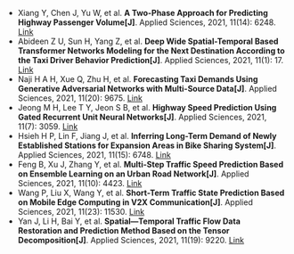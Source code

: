 * Xiang Y, Chen J, Yu W, et al. <b>A Two-Phase Approach for Predicting Highway Passenger Volume[J]</b>. Applied Sciences, 2021, 11(14): 6248. [Link](https://www.mdpi.com/1178638)
* Abideen Z U, Sun H, Yang Z, et al. <b>Deep Wide Spatial-Temporal Based Transformer Networks Modeling for the Next Destination According to the Taxi Driver Behavior Prediction[J]</b>. Applied Sciences, 2021, 11(1): 17. [Link](https://www.mdpi.com/2076-3417/11/1/17)
* Naji H A H, Xue Q, Zhu H, et al. <b>Forecasting Taxi Demands Using Generative Adversarial Networks with Multi-Source Data[J]</b>. Applied Sciences, 2021, 11(20): 9675. [Link](https://www.mdpi.com/1316524)
* Jeong M H, Lee T Y, Jeon S B, et al. <b>Highway Speed Prediction Using Gated Recurrent Unit Neural Networks[J]</b>. Applied Sciences, 2021, 11(7): 3059. [Link](https://www.mdpi.com/1052638)
* Hsieh H P, Lin F, Jiang J, et al. <b>Inferring Long-Term Demand of Newly Established Stations for Expansion Areas in Bike Sharing System[J]</b>. Applied Sciences, 2021, 11(15): 6748. [Link](https://www.mdpi.com/2076-3417/11/15/6748)
* Feng B, Xu J, Zhang Y, et al. <b>Multi-Step Traffic Speed Prediction Based on Ensemble Learning on an Urban Road Network[J]</b>. Applied Sciences, 2021, 11(10): 4423. [Link](https://www.mdpi.com/1107594)
* Wang P, Liu X, Wang Y, et al. <b>Short-Term Traffic State Prediction Based on Mobile Edge Computing in V2X Communication[J]</b>. Applied Sciences, 2021, 11(23): 11530. [Link](https://www.mdpi.com/1391318)
* Yan J, Li H, Bai Y, et al. <b>Spatial—Temporal Traffic Flow Data Restoration and Prediction Method Based on the Tensor Decomposition[J]</b>. Applied Sciences, 2021, 11(19): 9220. [Link](https://www.mdpi.com/2076-3417/11/19/9220)
